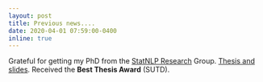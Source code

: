 ```yaml
---
layout: post
title: Previous news....
date: 2020-04-01 07:59:00-0400
inline: true
---
```




Grateful for getting my PhD from the [StatNLP Research](https://statnlp-research.github.io/) Group. [Thesis and slides](https://github.com/allanj/phd-thesis). Received the __Best Thesis Award__ (SUTD).